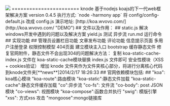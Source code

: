 <img src="http://wvovo.com/koajs/knode.gif">
=======================
knode 基于nodejs koajs的下一代web框架解决方案 version 0.4.5
执行方式: `node -harmony app`
将 config/config-default.js 改成 config.js
演示地址: [http://koa.wvovo.com/](http://koa.wvovo.com/ "DEMO")
## 文件以及作用： ##
static.js 解决windows开发中遇到的问题以及解决方案  
yield.js 测试 异步流  
run.md 运行命令  
## 实现功能 ##
管理员设置栏目功能  
文章发布功能  
评论功能  
信息提示页面
多用户注册登录  
权限控制模型 
404页面  
建立模块主入口  
bootstrap   
缓存静态文件
修复官网附件，静态文件不会出现304的问题解决方法：  
复制 koa-static-cache-index.js 文件在 koa-static-cache模块替换 index.js 文件即可  
安全性模块（XSS + cookies验证）  
增加 knode 文件夹作为文件夹核心部分，将进行分离核心代码到knode文件夹[**news**]2014/2/17 18:26:33 
## 官网依赖模块包括: ##
"koa": koa核心模块  
"koa-route":路由模块    
"koa-static":静态文件加载  
"koa-static-cache":静态文件缓存加载  
"co":异步流  
"co-fs": 文件流  
"co-body": post JSON模块  
"co-views": 视图模块  
"koa-compose":函数合并执行  
"swig": 模版引擎  
"xss":    方式xss 攻击    
"mongoose":mongo链接库    








